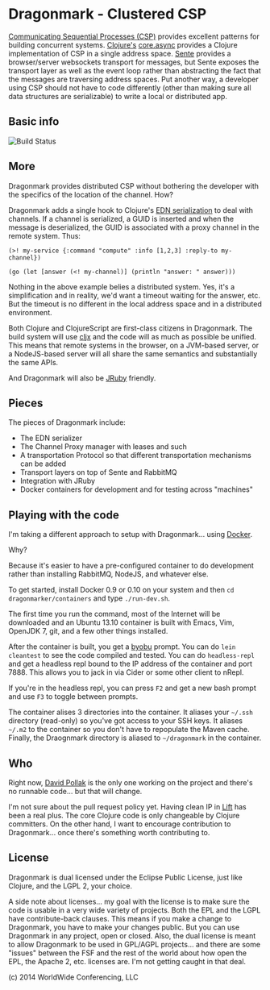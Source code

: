 # Dragonmark - Clustered CSP

[Communicating Sequential Processes (CSP)](http://en.wikipedia.org/wiki/Communicating_sequential_processes) provides excellent patterns
for building concurrent systems. [Clojure's](http://clojure.org/)
[core.async](https://github.com/clojure/core.async) provides
a Clojure implementation of CSP in a single address space.
[Sente](https://github.com/ptaoussanis/sente) provides a
browser/server
websockets transport for messages, but Sente exposes the transport
layer as well as the event loop rather than abstracting the
fact that the messages are traversing address spaces. Put another
way, a developer using CSP should not have to code differently
(other than making sure all data structures are serializable)
to write a local or distributed app.

## Basic info

![Build Status](https://travis-ci.org/dragonmark/dragonmark.svg?branch=develop)

## More

Dragonmark provides distributed CSP without bothering the developer
with the specifics of the location of the channel. How?

Dragonmark adds a single hook to Clojure's [EDN serialization](https://github.com/edn-format/edn) to deal with channels. If a channel is serialized, a GUID
is inserted and when the message is deserialized, the GUID is associated
with a proxy channel in the remote system. Thus:

```
(>! my-service {:command "compute" :info [1,2,3] :reply-to my-channel})

(go (let [answer (<! my-channel)] (println "answer: " answer)))
```

Nothing in the above example belies a distributed system.
Yes, it's a simplification and in reality, we'd want a timeout
waiting for the answer, etc. But the timeout is no different
in the local address space and in a distributed environment.

Both Clojure and ClojureScript are first-class citizens in Dragonmark.
The build system will use [cljx](https://github.com/lynaghk/cljx) and
the code will as much as possible be unified. This means that
remote systems in the browser, on a JVM-based server, or a NodeJS-based
server will all share the same semantics and substantially the same
APIs.

And Dragonmark will also be [JRuby](http://jruby.org/) friendly.

## Pieces

The pieces of Dragonmark include:

* The EDN serializer
* The Channel Proxy manager with leases and such
* A transportation Protocol so that different transportation mechanisms can be added
* Transport layers on top of Sente and RabbitMQ
* Integration with JRuby
* Docker containers for development and for testing across "machines"

## Playing with the code

I'm taking a different approach to setup with Dragonmark...
using [Docker](http://docker.io).

Why?

Because it's easier to have a pre-configured container to
do development rather than installing RabbitMQ, NodeJS, and
whatever else.

To get started, install Docker 0.9 or 0.10 on your system and
then `cd dragonmarker/containers` and type `./run-dev.sh`.

The first time you run the command, most of the Internet will
be downloaded and an Ubuntu 13.10 container is built with Emacs,
Vim, OpenJDK 7, git, and a few other things installed.

After the container is built, you get a [byobu](http://byobu.co/)
prompt. You can do `lein cleantest` to see the code compiled and
tested. You can do `headless-repl` and get a headless repl bound
to the IP address of the container and port 7888. This allows
you to jack in via Cider or some other client to nRepl.

If you're in the headless repl, you can press `F2` and get a new
bash prompt and use `F3` to toggle between prompts.

The container alises 3 directories into the container. It
aliases your `~/.ssh` directory (read-only) so you've got
access to your SSH keys. It aliases `~/.m2` to the container
so you don't have to repopulate the Maven cache.
Finally, the Draognmark directory is aliased to `~/dragonmark`
in the container.

## Who

Right now, [David Pollak](https://twitter.com/dpp) is the
only one working on the project and there's no runnable code...
but that will change.

I'm not sure about the pull request policy yet. Having
clean IP in [Lift](http://liftweb.net) has been a real plus.
The core Clojure code is only changeable by Clojure committers.
On the other hand, I want to encourage contribution to Dragonmark...
once there's something worth contributing to.

## License

Dragonmark is dual licensed under the Eclipse Public License,
just like Clojure, and the LGPL 2, your choice.

A side note about licenses... my goal with the license is to
make sure the code is usable in a very wide variety of projects.
Both the EPL and the LGPL have contribute-back clauses. This means
if you make a change to Dragonmark, you have to make your changes
public. But you can use Dragonmark in any project, open or closed.
Also, the dual license is meant to allow Dragonmark to be used in
GPL/AGPL projects... and there are some "issues" between the FSF
and the rest of the world about how open the EPL, the Apache 2, etc.
licenses are. I'm not getting caught in that deal.

(c) 2014 WorldWide Conferencing, LLC

